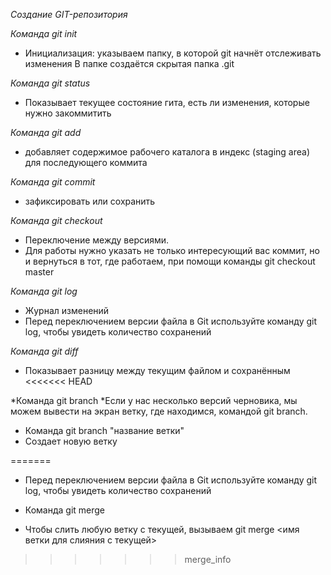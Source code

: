 *Создание GIT-репозитория*

*Команда git init*

* Инициализация: указываем папку, в которой git начнёт отслеживать изменения
В папке создаётся скрытая папка .git

*Команда git status*

* Показывает текущее состояние гита, есть  ли изменения, которые нужно закоммитить

*Команда git add*

* добавляет содержимое рабочего каталога 
в индекс (staging area) для последующего коммита

*Команда git commit* 

* зафиксировать или сохранить

*Команда git checkout*

* Переключение между версиями.
* Для работы нужно указать не только интересующий вас коммит, но и вернуться  в тот, где работаем, при помощи команды  git checkout master

*Команда git log*
* Журнал изменений
* Перед переключением версии файла в Git используйте команду git log, чтобы увидеть количество сохранений

*Команда git diff*
* Показывает разницу между текущим файлом и сохранённым
<<<<<<< HEAD

*Команда git branch
*Если у нас несколько версий черновика, мы можем вывести на экран ветку, где находимся, командой git branch.

* Команда git branch "название ветки"
* Создает новую ветку

=======
* Перед переключением версии файла в Git используйте команду git log, чтобы увидеть количество сохранений

* Команда git merge
* Чтобы слить любую ветку с текущей, вызываем git merge <имя ветки для слияния с текущей>
>>>>>>> merge_info
